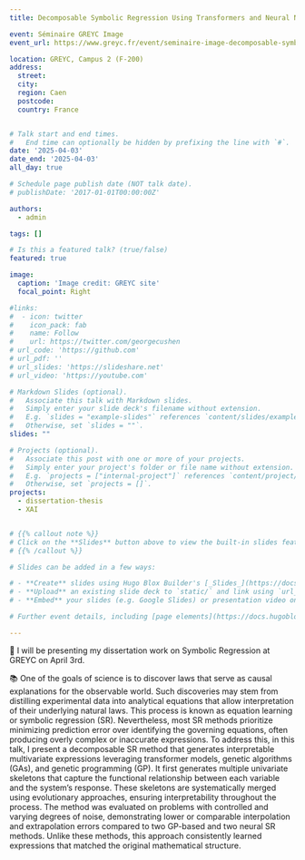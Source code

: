 ```yaml
---
title: Decomposable Symbolic Regression Using Transformers and Neural Network-Assisted Genetic Algorithms

event: Séminaire GREYC Image
event_url: https://www.greyc.fr/event/seminaire-image-decomposable-symbolic-regression-using-transformers-and-neural-network-assisted-genetic-algorithms-giorgio-morales/

location: GREYC, Campus 2 (F-200)
address:
  street: 
  city: 
  region: Caen
  postcode: 
  country: France


# Talk start and end times.
#   End time can optionally be hidden by prefixing the line with `#`.
date: '2025-04-03'
date_end: '2025-04-03'
all_day: true

# Schedule page publish date (NOT talk date).
# publishDate: '2017-01-01T00:00:00Z'

authors:
  - admin

tags: []

# Is this a featured talk? (true/false)
featured: true

image:
  caption: 'Image credit: GREYC site'
  focal_point: Right

#links:
#  - icon: twitter
#    icon_pack: fab
#    name: Follow
#    url: https://twitter.com/georgecushen
# url_code: 'https://github.com'
# url_pdf: ''
# url_slides: 'https://slideshare.net'
# url_video: 'https://youtube.com'

# Markdown Slides (optional).
#   Associate this talk with Markdown slides.
#   Simply enter your slide deck's filename without extension.
#   E.g. `slides = "example-slides"` references `content/slides/example-slides.md`.
#   Otherwise, set `slides = ""`.
slides: ""

# Projects (optional).
#   Associate this post with one or more of your projects.
#   Simply enter your project's folder or file name without extension.
#   E.g. `projects = ["internal-project"]` references `content/project/deep-learning/index.md`.
#   Otherwise, set `projects = []`.
projects:
  - dissertation-thesis
  - XAI


# {{% callout note %}}
# Click on the **Slides** button above to view the built-in slides feature.
# {{% /callout %}}

# Slides can be added in a few ways:

# - **Create** slides using Hugo Blox Builder's [_Slides_](https://docs.hugoblox.com/reference/content-types/) feature and link using `slides` parameter in the front matter of the talk file
# - **Upload** an existing slide deck to `static/` and link using `url_slides` parameter in the front matter of the talk file
# - **Embed** your slides (e.g. Google Slides) or presentation video on this page using [shortcodes](https://docs.hugoblox.com/reference/markdown/).

# Further event details, including [page elements](https://docs.hugoblox.com/reference/markdown/) such as image galleries, can be added to the body of this page.

---
```


🎤 I will be presenting my dissertation work on Symbolic Regression at GREYC on April 3rd. 

📚 One of the goals of science is to discover laws that serve as causal explanations for the observable world. 
Such discoveries may stem from distilling experimental data into analytical equations that allow interpretation of their underlying natural laws. 
This process is known as equation learning or symbolic regression (SR). 
Nevertheless, most SR methods prioritize minimizing prediction error over identifying the governing equations, often producing overly complex or inaccurate expressions. 
To address this, in this talk, I present a decomposable SR method that generates interpretable multivariate expressions leveraging transformer models, genetic algorithms (GAs), and genetic programming (GP). 
It first generates multiple univariate skeletons that capture the functional relationship between each variable and the system’s response. 
These skeletons are systematically merged using evolutionary approaches, ensuring interpretability throughout the process. 
The method was evaluated on problems with controlled and varying degrees of noise, demonstrating lower or comparable interpolation and extrapolation errors compared to two GP-based and two neural SR methods. 
Unlike these methods, this approach consistently learned expressions that matched the original mathematical structure.
